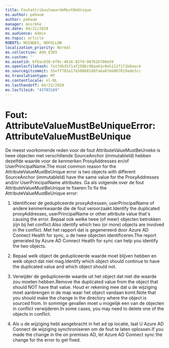 ```yaml
---
title: FoutattribuutwaardeMustBeUnique
ms.author: pebaum
author: pebaum
manager: mnirkhe
ms.date: 04/21/2020
ms.audience: Admin
ms.topic: article
ROBOTS: NOINDEX, NOFOLLOW
localization_priority: Normal
ms.collection: Adm_O365
ms.custom: ''
ms.assetid: bf8ac830-6f0c-4616-827d-987616700e59
ms.openlocfilehash: fa1fdb35f1af250bc98aa61c0e5111f1f1b8aac4
ms.sourcegitcommit: 55eff703a17e500681d8fa6a87eb067019ade3cc
ms.translationtype: MT
ms.contentlocale: nl-NL
ms.lasthandoff: 04/22/2020
ms.locfileid: "43703169"
---
```

# <a name="error-attributevaluemustbeunique"></a><span data-ttu-id="e38f0-102">Fout: AttributeValueMustBeUnique</span><span class="sxs-lookup"><span data-stu-id="e38f0-102">Error: AttributeValueMustBeUnique</span></span>

<span data-ttu-id="e38f0-103">De meest voorkomende reden voor de fout AttributeValueMustBeUnieke is twee objecten met verschillende SourceAnchor (immutableId) hebben dezelfde waarde voor de kenmerken ProxyAddresses en/of UserPrincipalName.</span><span class="sxs-lookup"><span data-stu-id="e38f0-103">The most common reason for the AttributeValueMustBeUnique error is two objects with different SourceAnchor (immutableId) have the same value for the ProxyAddresses and/or UserPrincipalName attributes.</span></span> <span data-ttu-id="e38f0-104">Ga als volgende over de fout AttributeValueMustBeUnique te fixeren:</span><span class="sxs-lookup"><span data-stu-id="e38f0-104">To fix the AttributeValueMustBeUnique error:</span></span>
  
1. <span data-ttu-id="e38f0-105">Identificeer de gedupliceerde proxyAdressen, userPrincipalName of andere kenmerkwaarde die de fout veroorzaakt.</span><span class="sxs-lookup"><span data-stu-id="e38f0-105">Identify the duplicated proxyAddresses, userPrincipalName or other attribute value that's causing the error.</span></span> <span data-ttu-id="e38f0-106">Bepaal ook welke twee (of meer) objecten betrokken zijn bij het conflict.</span><span class="sxs-lookup"><span data-stu-id="e38f0-106">Also identify which two (or more) objects are involved in the conflict.</span></span> <span data-ttu-id="e38f0-107">Met het rapport dat is gegenereerd door Azure AD Connect Health for sync, u de twee objecten identificeren.</span><span class="sxs-lookup"><span data-stu-id="e38f0-107">The report generated by Azure AD Connect Health for sync can help you identify the two objects.</span></span>
    
2. <span data-ttu-id="e38f0-108">Bepaal welk object de gedupliceerde waarde moet blijven hebben en welk object dat niet mag.</span><span class="sxs-lookup"><span data-stu-id="e38f0-108">Identify which object should continue to have the duplicated value and which object should not.</span></span>
    
3. <span data-ttu-id="e38f0-109">Verwijder de gedupliceerde waarde uit het object dat niet die waarde zou moeten hebben.</span><span class="sxs-lookup"><span data-stu-id="e38f0-109">Remove the duplicated value from the object that should NOT have that value.</span></span> <span data-ttu-id="e38f0-110">Houd er rekening mee dat u de wijziging moet aanbrengen in de map waar het object vandaan komt.</span><span class="sxs-lookup"><span data-stu-id="e38f0-110">Note that you should make the change in the directory where the object is sourced from.</span></span> <span data-ttu-id="e38f0-111">In sommige gevallen moet u mogelijk een van de objecten in conflict verwijderen.</span><span class="sxs-lookup"><span data-stu-id="e38f0-111">In some cases, you may need to delete one of the objects in conflict.</span></span>
    
4. <span data-ttu-id="e38f0-112">Als u de wijziging hebt aangebracht in het ad op locatie, laat U Azure AD Connect de wijziging synchroniseren om de fout te laten oplossen.</span><span class="sxs-lookup"><span data-stu-id="e38f0-112">If you made the change in the on premises AD, let Azure AD Connect sync the change for the error to get fixed.</span></span>
    

